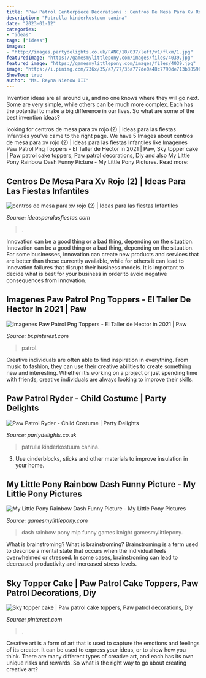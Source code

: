 ```yaml
---
title: "Paw Patrol Centerpiece Decorations : Centros De Mesa Para Xv Rojo (2)"
description: "Patrulla kinderkostuum canina"
date: "2023-01-12"
categories:
- "ideas"
tags: ["ideas"]
images:
- "http://images.partydelights.co.uk/FANC/18/037/left/v1/flxm/1.jpg"
featuredImage: "https://gamesmylittlepony.com/images/files/4039.jpg"
featured_image: "https://gamesmylittlepony.com/images/files/4039.jpg"
image: "https://i.pinimg.com/736x/35/a7/77/35a777de0a48c7790de713b38598fea6.jpg"
ShowToc: true
author: "Ms. Reyna Nienow III"
---
```



Invention ideas are all around us, and no one knows where they will go next. Some are very simple, while others can be much more complex. Each has the potential to make a big difference in our lives. So what are some of the best invention ideas?

	

		
looking for centros de mesa para xv rojo (2) | Ideas para las fiestas Infantiles you've came to the right page. We have 5 Images about centros de mesa para xv rojo (2) | Ideas para las fiestas Infantiles like Imagenes Paw Patrol Png Toppers - El Taller de Hector in 2021 | Paw, Sky topper cake | Paw patrol cake toppers, Paw patrol decorations, Diy and also My Little Pony Rainbow Dash Funny Picture - My Little Pony Pictures. Read more:
		
    
## Centros De Mesa Para Xv Rojo (2) | Ideas Para Las Fiestas Infantiles

<img loading=lazy src="https://ideasparalasfiestas.com/wp-content/uploads/2019/08/centros-de-mesa-para-xv-rojo-2.jpg" onerror="this.onerror=null;this.src='https://tse2.mm.bing.net/th?id=OIP.ELM1ZQoOHAYz6dGOU7UhXwHaLH&amp;pid=15.1';" alt="centros de mesa para xv rojo (2) | Ideas para las fiestas Infantiles">

_Source: ideasparalasfiestas.com_

>. 

	

Innovation can be a good thing or a bad thing, depending on the situation.
Innovation can be a good thing or a bad thing, depending on the situation. For some businesses, innovation can create new products and services that are better than those currently available, while for others it can lead to innovation failures that disrupt their business models. It is important to decide what is best for your business in order to avoid negative consequences from innovation.

    
## Imagenes Paw Patrol Png Toppers - El Taller De Hector In 2021 | Paw

<img loading=lazy src="https://i.pinimg.com/736x/35/a7/77/35a777de0a48c7790de713b38598fea6.jpg" onerror="this.onerror=null;this.src='https://tse4.mm.bing.net/th?id=OIP.Eiz3t2cLw7ToKa1zQ9MmFgHaLH&amp;pid=15.1';" alt="Imagenes Paw Patrol Png Toppers - El Taller de Hector in 2021 | Paw">

_Source: br.pinterest.com_

>patrol. 

	

Creative individuals are often able to find inspiration in everything. From music to fashion, they can use their creative abilities to create something new and interesting. Whether it’s working on a project or just spending time with friends, creative individuals are always looking to improve their skills.

    
## Paw Patrol Ryder - Child Costume | Party Delights

<img loading=lazy src="http://images.partydelights.co.uk/FANC/18/037/left/v1/flxm/1.jpg" onerror="this.onerror=null;this.src='https://tse3.mm.bing.net/th?id=OIP.43z64kKV0OdaJDzYOtFgFwAAAA&amp;pid=15.1';" alt="Paw Patrol Ryder - Child Costume | Party Delights">

_Source: partydelights.co.uk_

>patrulla kinderkostuum canina. 

	

3. Use cinderblocks, sticks and other materials to improve insulation in your home.

    
## My Little Pony Rainbow Dash Funny Picture - My Little Pony Pictures

<img loading=lazy src="https://gamesmylittlepony.com/images/files/4039.jpg" onerror="this.onerror=null;this.src='https://tse4.mm.bing.net/th?id=OIP.SczgAol4xeMFeitYx65AVwHaNK&amp;pid=15.1';" alt="My Little Pony Rainbow Dash Funny Picture - My Little Pony Pictures">

_Source: gamesmylittlepony.com_

>dash rainbow pony mlp funny games knight gamesmylittlepony. 

	

What is brainstroming?
What is brainstroming? Brainstroming is a term used to describe a mental state that occurs when the individual feels overwhelmed or stressed. In some cases, brainstroming can lead to decreased productivity and increased stress levels.

    
## Sky Topper Cake | Paw Patrol Cake Toppers, Paw Patrol Decorations, Diy

<img loading=lazy src="https://i.pinimg.com/736x/e9/e2/ab/e9e2abd067c0f87e4814881996a850ca.jpg" onerror="this.onerror=null;this.src='https://tse1.mm.bing.net/th?id=OIP.urHVK0ERKHRvMYG0uXn9RwHaJ4&amp;pid=15.1';" alt="Sky topper cake | Paw patrol cake toppers, Paw patrol decorations, Diy">

_Source: pinterest.com_

>. 

	

Creative art is a form of art that is used to capture the emotions and feelings of its creator. It can be used to express your ideas, or to show how you think. There are many different types of creative art, and each has its own unique risks and rewards. So what is the right way to go about creating creative art?

